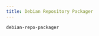 ```yaml
---
title: Debian Repository Packager
---
```


```{.unwrap pipe="./root/data/scripts/git2md.sh"}
debian-repo-packager
```
